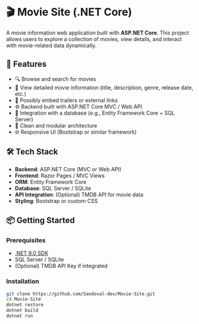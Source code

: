 # 🎬 Movie Site (.NET Core)

A movie information web application built with **ASP.NET Core**. This project allows users to explore a collection of movies, view details, and interact with movie-related data dynamically.

## 🚀 Features

- 🔍 Browse and search for movies
- 📄 View detailed movie information (title, description, genre, release date, etc.)
- 🎥 Possibly embed trailers or external links
- ⚙️ Backend built with ASP.NET Core MVC / Web API
- 💾 Integration with a database (e.g., Entity Framework Core + SQL Server)
- 🧩 Clean and modular architecture
- 🌐 Responsive UI (Bootstrap or similar framework)

## 🛠️ Tech Stack

- **Backend**: ASP.NET Core (MVC or Web API)
- **Frontend**: Razor Pages / MVC Views
- **ORM**: Entity Framework Core
- **Database**: SQL Server / SQLite
- **API Integration**: (Optional) TMDB API for movie data
- **Styling**: Bootstrap or custom CSS

## 📦 Getting Started

### Prerequisites

- [.NET 9.0 SDK](https://dotnet.microsoft.com/download)
- SQL Server / SQLite
- (Optional) TMDB API Key if integrated

### Installation

```bash
git clone https://github.com/Sandoval-dev/Movie-Site.git
cd Movie-Site
dotnet restore
dotnet build
dotnet run
